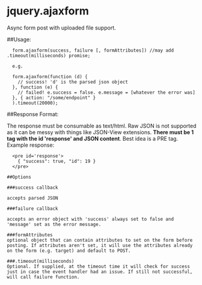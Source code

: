 jquery.ajaxform
===============

Async form post with uploaded file support.

##Usage:
```
  form.ajaxform(success, failure [, formAttributes]) //may add .timeout(milliseconds) promise;

  e.g.

  form.ajaxform(function (d) {
    // success! 'd' is the parsed json object
  }, function (e) {
    // failed! e.success = false. e.message = [whatever the error was]
  }, { action: "/some/endpoint" }
  ).timeout(20000);
```

##Response Format:

The response must be consumable as text/html. Raw JSON is not supported as it can be messy with things like JSON-View extensions. **There must be 1 tag with the id 'response' and JSON content**. Best idea is a PRE tag. Example response:

```
  <pre id='response'>
    { "success": true, "id": 19 }
  </pre>

##Options

###success callback

accepts parsed JSON

###failure callback 

accepts an error object with 'success' always set to false and 'message' set as the error message.

###formAttributes 
optional object that can contain attributes to set on the form before posting. If attributes aren't set, it will use the attributes already on the form (e.g. target) and default to POST.
  
###.timeout(milliseconds)
Optional. If supplied, at the timeout time it will check for success just in case the event handler had an issue. If still not successful, will call failure function.
